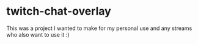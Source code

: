 # twitch-chat-overlay
This was a project I wanted to make for my personal use and any streams who also want to use it :) 
